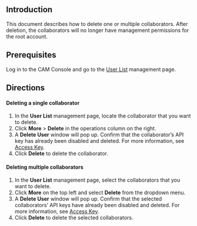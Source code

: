 ## Introduction
This document describes how to delete one or multiple collaborators. After deletion, the collaborators will no longer have management permissions for the root account.
## Prerequisites
Log in to the CAM Console and go to the [User List](https://console.cloud.tencent.com/cam) management page.
## Directions

#### Deleting a single collaborator
1. In the **User List** management page, locate the collaborator that you want to delete.
2. Click **More** > **Delete** in the operations column on the right.
3. A **Delete User** window will pop up. Confirm that the collaborator’s API key has already been disabled and deleted. For more information, see [Access Key](https://intl.cloud.tencent.com/document/product/598/32675#.E5.88.A0.E9.99.A4-api-.E5.AF.86.E9.92.A5).
4. Click **Delete** to delete the collaborator.

#### Deleting multiple collaborators
1. In the **User List** management page, select the collaborators that you want to delete.
2. Click **More** on the top left and select **Delete** from the dropdown menu.
3. A **Delete User** window will pop up. Confirm that the selected collaborators’ API keys have already been disabled and deleted. For more information, see [Access Key](https://intl.cloud.tencent.com/document/product/598/32675#.E5.88.A0.E9.99.A4-api-.E5.AF.86.E9.92.A5).
4. Click **Delete** to delete the selected collaborators.
